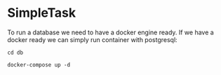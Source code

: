 # SimpleTask

To run a database we need to have a docker engine ready.
If we have a docker ready we can simply run container with postgresql:

`cd db`

`docker-compose up -d`
